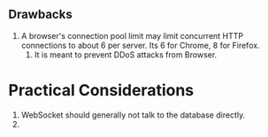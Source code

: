 

## Drawbacks
1. A browser's connection pool limit may limit concurrent HTTP connections to about 6 per server. Its 6 for Chrome, 8 for Firefox.
	1. It is meant to prevent DDoS attacks from Browser.


# Practical Considerations
1. WebSocket should generally not talk to the database directly.
2. 